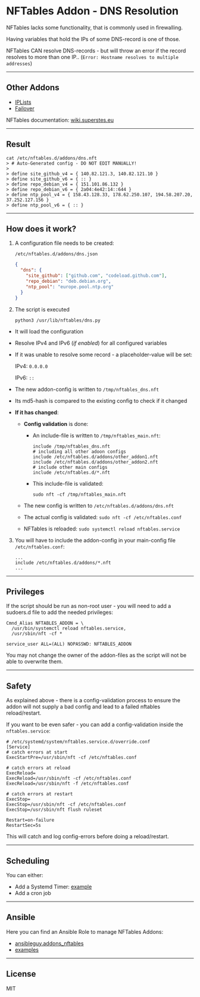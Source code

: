 # NFTables Addon - DNS Resolution

NFTables lacks some functionality, that is commonly used in firewalling.

Having variables that hold the IPs of some DNS-record is one of those.

NFTables CAN resolve DNS-records - but will throw an error if the record resolves to more than one IP.. (`Error: Hostname resolves to multiple addresses`)

----

## Other Addons

* [IPLists](https://github.com/superstes/nftables_addon_iplist)
* [Failover](https://github.com/superstes/nftables_addon_failover)

NFTables documentation: [wiki.superstes.eu](https://wiki.superstes.eu/en/latest/1/network/firewall_nftables.html)

----

## Result

```text
cat /etc/nftables.d/addons/dns.nft
> # Auto-Generated config - DO NOT EDIT MANUALLY!
> 
> define site_github_v4 = { 140.82.121.3, 140.82.121.10 }
> define site_github_v6 = { :: }
> define repo_debian_v4 = { 151.101.86.132 }
> define repo_debian_v6 = { 2a04:4e42:14::644 }
> define ntp_pool_v4 = { 158.43.128.33, 178.62.250.107, 194.58.207.20, 37.252.127.156 }
> define ntp_pool_v6 = { :: }
```

----

## How does it work?

1. A configuration file needs to be created:

    `/etc/nftables.d/addons/dns.json`

    ```json
    {
      "dns": {
        "site_github": ["github.com", "codeload.github.com"],
        "repo_debian": "deb.debian.org",
        "ntp_pool": "europe.pool.ntp.org"
      }
    }
    ```


2. The script is executed

    `python3 /usr/lib/nftables/dns.py`

  * It will load the configuration
  * Resolve IPv4 and IPv6 (_if enabled_) for all configured variables
  * If it was unable to resolve some record - a placeholder-value will be set:

    IPv4: `0.0.0.0`

    IPv6: `::`

  * The new addon-config is written to `/tmp/nftables_dns.nft`
  * Its md5-hash is compared to the existing config to check if it changed

  * **If it has changed**:
    * **Config validation** is done:

      * An include-file is written to `/tmp/nftables_main.nft`:

        ```nft
        include /tmp/nftables_dns.nft
        # including all other adoon configs
        include /etc/nftables.d/addons/other_addon1.nft
        include /etc/nftables.d/addons/other_addon2.nft
        # include other main configs
        include /etc/nftables.d/*.nft
        ```

      * This include-file is validated:

        `sudo nft -cf /tmp/nftables_main.nft`

    * The new config is written to `/etc/nftables.d/addons/dns.nft`
    * The actual config is validated: `sudo nft -cf /etc/nftables.conf`
    * NFTables is reloaded: `sudo systemctl reload nftables.service`


3. You will have to include the addon-config in your main-config file `/etc/nftables.conf`:

    ```
    ...
    include /etc/nftables.d/addons/*.nft
    ...
    ```

----

## Privileges

If the script should be run as non-root user - you will need to add a sudoers.d file to add the needed privileges:

```text
Cmnd_Alias NFTABLES_ADDON = \
  /usr/bin/systemctl reload nftables.service,
  /usr/sbin/nft -cf *

service_user ALL=(ALL) NOPASSWD: NFTABLES_ADDON
```

You may not change the owner of the addon-files as the script will not be able to overwrite them.

----

## Safety

As explained above - there is a config-validation process to ensure the addon will not supply a bad config and lead to a failed nftables reload/restart.

If you want to be even safer - you can add a config-validation inside the `nftables.service`:

```text
# /etc/systemd/system/nftables.service.d/override.conf
[Service]
# catch errors at start
ExecStartPre=/usr/sbin/nft -cf /etc/nftables.conf

# catch errors at reload
ExecReload=
ExecReload=/usr/sbin/nft -cf /etc/nftables.conf
ExecReload=/usr/sbin/nft -f /etc/nftables.conf

# catch errors at restart
ExecStop=
ExecStop=/usr/sbin/nft -cf /etc/nftables.conf
ExecStop=/usr/sbin/nft flush ruleset

Restart=on-failure
RestartSec=5s
```

This will catch and log config-errors before doing a reload/restart.

----

## Scheduling

You can either:

* Add a Systemd Timer: [example](https://github.com/ansibleguy/addons_nftables/tree/latest/templates/etc/systemd/system)
* Add a cron job

----

## Ansible

Here you can find an Ansible Role to manage NFTables Addons:

* [ansibleguy.addons_nftables](https://github.com/ansibleguy/addons_nftables)
* [examples](https://github.com/ansibleguy/addons_nftables/blob/latest/Example.md)

----

## License

MIT
